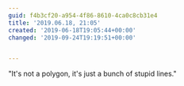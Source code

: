 ```yaml
---
guid: f4b3cf20-a954-4f86-8610-4ca0c8cb31e4
title: '2019.06.18, 21:05'
created: '2019-06-18T19:05:44+00:00'
changed: '2019-09-24T19:19:51+00:00'


---
```


"It's not a polygon, it's just a bunch of stupid lines."
